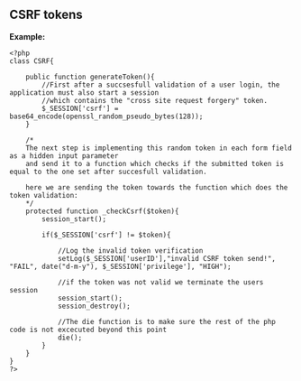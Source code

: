 
CSRF tokens
-------

**Example:**


    <?php
	class CSRF{
	
		public function generateToken(){
			//First after a succsesfull validation of a user login, the application must also start a session
			//which contains the "cross site request forgery" token.
			$_SESSION['csrf'] = base64_encode(openssl_random_pseudo_bytes(128));
		}
		
		/*
		The next step is implementing this random token in each form field as a hidden input parameter
		and send it to a function which checks if the submitted token is equal to the one set after succesfull validation.
		
		here we are sending the token towards the function which does the token validation:
		*/
		protected function _checkCsrf($token){        
			session_start();                    
		
			if($_SESSION['csrf'] != $token){        
			
				//Log the invalid token verification
				setLog($_SESSION['userID'],"invalid CSRF token send!", "FAIL", date("d-m-y"), $_SESSION['privilege'], "HIGH");
			
				//if the token was not valid we terminate the users session
				session_start();
				session_destroy();                   
			
				//The die function is to make sure the rest of the php code is not excecuted beyond this point
				die();        
			}    
		}  
	}   
	?>


	